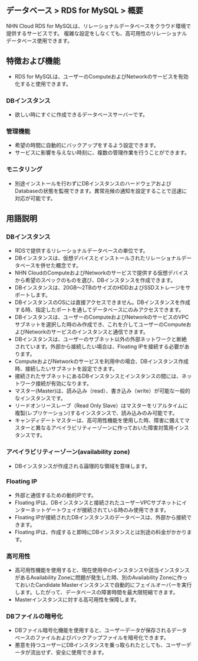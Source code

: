 ## データベース > RDS for MySQL > 概要

NHN Cloud RDS for MySQLは、リレーショナルデータベースをクラウド環境で提供するサービスです。
複雑な設定をしなくても、高可用性のリレーショナルデータベース使用できます。

## 特徴および機能 

* RDS for MySQLは、ユーザーのComputeおよびNetworkのサービスを有効化すると使用できます。

### DBインスタンス

* 欲しい時にすぐに作成できるデータベースサーバーです。

### 管理機能

* 希望の時間に自動的にバックアップをするよう設定できます。
* サービスに影響を与えない時刻に、複数の管理作業を行うことができます。

### モニタリング

* 別途インストールを行わずにDBインスタンスのハードウェアおよびDatabaseの状態を監視できます。異常兆候の通知を設定することで迅速に対応が可能です。

## 用語説明

### DBインスタンス

* RDSで提供するリレーショナルデータベースの単位です。
* DBインスタンスは、仮想デバイスとインストールされたリレーショナルデータベースを併せた概念です。
* NHN CloudのComputeおよびNetworkのサービスで提供する仮想デバイスから希望のスペックのものを選び、DBインスタンスを作成できます。
* DBインスタンスは、20GB～2TBのサイズのHDDおよびSSDストレージをサポートします。
* DBインスタンスのOSには直接アクセスできません。DBインスタンスを作成する時、指定したポートを通してデータベースにのみアクセスできます。
* DBインスタンスは、ユーザーのComputeおよびNetworkのサービスのVPCサブネットを選択した時のみ作成でき、これを介してユーザーのComputeおよびNetworkのサービスのインスタンスと通信できます。
* DBインスタンスは、ユーザーのサブネット以外の外部ネットワークと断絶されています。外部から接続したい場合は、Floating IPを接続する必要があります。
* ComputeおよびNetworkのサービスを利用中の場合、DBインスタンス作成時、接続したいサブネットを設定できます。
* 接続されたサブネットにあるDBインスタンスとインスタンスの間には、ネットワーク接続が有効になります。
* マスター(Master)は、読み込み（read）、書き込み（write）が可能な一般的なインスタンスです。
* リードオンリースレーブ（Read Only Slave）はマスターをリアルタイムに複製(レプリケーション)するインスタンスで、読み込みのみ可能です。
* キャンディデートマスターは、高可用性機能を使用した時、障害に備えてマスターと異なるアベイラビリティーゾーンに作っておいた障害対策用インスタンスです。


### アベイラビリティーゾーン(availability zone)

* DBインスタンスが作成される論理的な領域を意味します。

### Floating IP

* 外部と通信するための動的IPです。
* Floating IPは、DBインスタンスと接続されたユーザーVPCサブネットにインターネットゲートウェイが接続されている時のみ使用できます。
* Floating IPが接続されたDBインスタンスのデータベースは、外部から接続できます。
* Floating IPは、作成すると即時にDBインスタンスとは別途の料金がかかります。

### 高可用性

* 高可用性機能を使用すると、現在使用中のインスタンスや該当インスタンスがあるAvailability Zoneに問題が発生した時、別のAvailability Zoneに作っておいたCandidate Masterインスタンスで自動的にフェイルオーバーを実行します。したがって、データベースの障害時間を最大限短縮できます。
* Masterインスタンスに対する高可用性を保障します。

### DBファイルの暗号化

* DBファイル暗号化機能を使用すると、ユーザーデータが保存されるデータベースのファイルおよびバックアップファイルを暗号化できます。 
* 悪意を持つユーザーにDBインスタンスを乗っ取られたとしても、ユーザーデータが流出せず、安全に使用できます。
